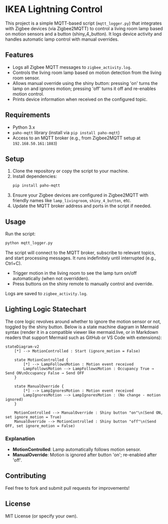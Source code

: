 # IKEA Lightning Control

This project is a simple MQTT-based script (`mqtt_logger.py`) that integrates with Zigbee devices (via Zigbee2MQTT) to control a living room lamp based on motion sensors and a button (shiny_4_button). It logs device activity and handles automatic lamp control with manual overrides.

## Features
- Logs all Zigbee MQTT messages to `zigbee_activity.log`.
- Controls the living room lamp based on motion detection from the living room sensor.
- Allows manual override using the shiny button: pressing 'on' turns the lamp on and ignores motion; pressing 'off' turns it off and re-enables motion control.
- Prints device information when received on the configured topic.

## Requirements
- Python 3.x
- `paho-mqtt` library (install via `pip install paho-mqtt`)
- Access to an MQTT broker (e.g., from Zigbee2MQTT setup at `192.168.50.161:1883`)

## Setup
1. Clone the repository or copy the script to your machine.
2. Install dependencies:
   ```bash
   pip install paho-mqtt
   ```
3. Ensure your Zigbee devices are configured in Zigbee2MQTT with friendly names like `lamp_livingroom`, `shiny_4_button`, etc.
4. Update the MQTT broker address and ports in the script if needed.

## Usage
Run the script:
```bash
python mqtt_logger.py
```

The script will connect to the MQTT broker, subscribe to relevant topics, and start processing messages. It runs indefinitely until interrupted (e.g., Ctrl+C).

- Trigger motion in the living room to see the lamp turn on/off automatically (when not overridden).
- Press buttons on the shiny remote to manually control and override.

Logs are saved to `zigbee_activity.log`.

## Lighting Logic Statechart

The core logic revolves around whether to ignore the motion sensor or not, toggled by the shiny button. Below is a state machine diagram in Mermaid syntax (render it in a compatible viewer like mermaid.live, or in Markdown readers that support Mermaid such as GitHub or VS Code with extensions):

```mermaid
stateDiagram-v2
    [*] --> MotionControlled : Start (ignore_motion = False)
    
    state MotionControlled {
        [*] --> LampFollowsMotion : Motion event received
        LampFollowsMotion --> LampFollowsMotion : Occupancy True → Send ON\nOccupancy False → Send OFF
    }
    
    state ManualOverride {
        [*] --> LampIgnoresMotion : Motion event received
        LampIgnoresMotion --> LampIgnoresMotion : (No change - motion ignored)
    }
    
    MotionControlled --> ManualOverride : Shiny button "on"\n(Send ON, set ignore_motion = True)
    ManualOverride --> MotionControlled : Shiny button "off"\n(Send OFF, set ignore_motion = False)
```

### Explanation
- **MotionControlled**: Lamp automatically follows motion sensor.
- **ManualOverride**: Motion is ignored after button 'on'; re-enabled after 'off'.

## Contributing
Feel free to fork and submit pull requests for improvements!

## License
MIT License (or specify your own). 